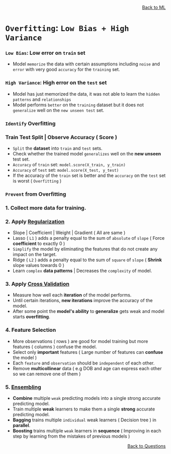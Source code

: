 <p align='right'><a align="right" href="https://github.com/KIRANKUMAR7296/Library/blob/main/Machine%20Learning/Machine%20Learning%20Models.md">Back to ML</a></p>

# `Overfitting`: `Low Bias + High Variance`

### `Low Bias`: Low error on `train` set 

- Model `memorize` the data with certain assumptions including `noise` and `error` with very good `accuracy` for the `training` set.

### `High Variance`: High error on the `test` set
- Model has just memorized the data, it was not able to learn the `hidden patterns` and `relationships`
- Model performs `better` on the `training` dataset but it does not `generalize` well on the `new unseen test` set.

### `Identify` Overfitting 

### Train Test Split | Observe Accuracy ( Score )
- `Split` the **dataset** into `train` and `test` sets.
- Check whether the trained model `generalizes` well on the **new unseen** test set. 
- `Accuracy` of `train` set: `model.score(X_train, y_train)`
- `Accuracy` of `test` set: `model.score(X_test, y_test)`
- If the accuracy of the `train` set is better and the `accuracy` on the `test` set is worst ( `Overfitting` )

### `Prevent` from Overfitting

### 1. Collect more data for training.

### 2. Apply [Regularization](https://github.com/KIRANKUMAR7296/Library/blob/main/Data%20Science/Regularization.md) 

- Slope | Coefficient | Weight | Gradient ( All are same )
- Lasso ( `L1` ) adds a penalty equal to the sum of `absolute` of `slope` ( Force **coefficient** to exactly 0 )
- `Simplify` the model by eliminating the features that do not create any impact on the target.
- Ridge ( `L2` ) adds a penalty equal to the sum of `square` of `slope` ( **Shrink** slope values towards 0 )
- Learn `complex` **data patterns** | Decreases the `complexity` of model.

### 3. Apply [Cross Validation](https://github.com/KIRANKUMAR7296/Library/blob/main/Data%20Science/Cross%20Validation.md)
- Measure how well each **iteration** of the model performs.
- Until certain iterations, **new iterations** improve the accuracy of the model.
- After some point the **model's ability** to **generalize** gets weak and model starts **overfitting**.

### 4. Feature Selection

- More observations ( rows ) are good for model training but more features ( columns ) confuse the model.
- Select only **important** features ( Large number of features can **confuse** the model )
- Each `feature` and `observation` should be `independent` of each other.
- Remove **multicollinear** data ( e.g DOB and age can express each other so we can remove one of them )

### 5. [Ensembling](https://github.com/KIRANKUMAR7296/Library/blob/main/Data%20Science/Supervised%20Learning/Ensemble%20Techniques.md) 
- **Combine** multiple `weak` predicting models into a single strong accurate predicting model.
- Train multiple **weak** learners to make them a single **strong** accurate predicting model.
- **Bagging** trains multiple `individual` weak learners ( Decision tree ) in **parallel**.
- **Boosting** trains multiple `weak` learners in **sequence** ( Improving in each step by learning from the mistakes of previous models ) 

<p align='right'><a align="right" href="https://github.com/KIRANKUMAR7296/Library/blob/main/Interview.md">Back to Questions</a></p>
